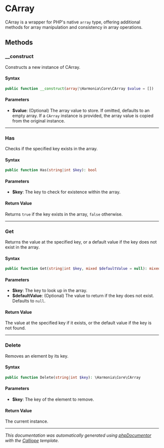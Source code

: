 # CArray

CArray is a wrapper for PHP's native `array` type, offering additional
methods for array manipulation and consistency in array operations.

## Methods

### __construct

Constructs a new instance of CArray.

#### Syntax

```php
public function __construct(array|\Harmonia\Core\CArray $value = [])
```

#### Parameters

- **$value**: (Optional) The array value to store. If omitted, defaults to an empty array. If a `CArray` instance is provided, the array value is copied from the original instance.

---

### Has

Checks if the specified key exists in the array.

#### Syntax

```php
public function Has(string|int $key): bool
```

#### Parameters

- **$key**: The key to check for existence within the array.

#### Return Value

Returns `true` if the key exists in the array, `false` otherwise.

---

### Get

Returns the value at the specified key, or a default value if the key
does not exist in the array.

#### Syntax

```php
public function Get(string|int $key, mixed $defaultValue = null): mixed
```

#### Parameters

- **$key**: The key to look up in the array.
- **$defaultValue**: (Optional) The value to return if the key does not exist. Defaults to `null`.

#### Return Value

The value at the specified key if it exists, or the default value if the key is not found.

---

### Delete

Removes an element by its key.

#### Syntax

```php
public function Delete(string|int $key): \Harmonia\Core\CArray
```

#### Parameters

- **$key**: The key of the element to remove.

#### Return Value

The current instance.

---

*This documentation was automatically generated using [phpDocumentor](http://www.phpdoc.org/) with the [Calliope](https://github.com/DaphneWebFramework/Calliope) template.*
